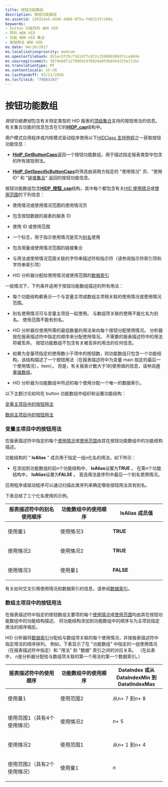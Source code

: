 ```yaml
---
title: 按钮功能数组
description: 按钮功能数组
ms.assetid: 139324e5-4d46-4d00-9f5a-fd0313fc109a
keywords:
- button 功能阵列 WDK HID
- 阵列 WDK HID
- 功能 WDK HID 集合
- 按钮用法 WDK HID
ms.date: 04/20/2017
ms.localizationpriority: medium
ms.openlocfilehash: 851ec3f35cf3d147fc872c15989b5003fcce8d4e
ms.sourcegitcommit: 387de60712790691970924e059b0564325e211bc
ms.translationtype: MT
ms.contentlocale: zh-CN
ms.lasthandoff: 03/11/2020
ms.locfileid: "79083183"
---
```

# <a name="button-capability-arrays"></a>按钮功能数组





*按钮功能数组*包含有关特定类型的 HID 报表的[顶级集合](top-level-collections.md)支持的按钮用法的信息。 有关集合功能的信息包含在它的[**HIDP\_cap**](https://docs.microsoft.com/windows-hardware/drivers/ddi/hidpi/ns-hidpi-_hidp_caps)结构中。

用户模式应用程序或内核模式驱动程序使用以下[HIDClass 支持例程](https://docs.microsoft.com/windows-hardware/drivers/ddi/index)之一获取按钮功能信息：

-   [**HidP\_GetButtonCaps**](https://docs.microsoft.com/windows-hardware/drivers/ddi/hidpi/nf-hidpi-hidp_getbuttoncaps)返回一个按钮功能数组，用于描述指定报表类型中包含的所有按钮用法。

-   [**HidP\_GetSpecificButtonCaps**](https://docs.microsoft.com/windows-hardware/drivers/ddi/hidpi/nf-hidpi-hidp_getspecificbuttoncaps)将筛选由调用方指定的 "使用情况" 页、"使用 ID" 和 "[链接集合](link-collections.md)" 返回的按钮功能信息。

按钮功能数组包含[**HIDP\_按钮\_cap**](https://docs.microsoft.com/windows-hardware/drivers/ddi/hidpi/ns-hidpi-_hidp_button_caps)结构，其中每个都包含有关[HID 使用情况](hid-usages.md)或[使用范围](hid-usages.md#usage-range)的下列信息：

-   使用情况或使用情况范围的使用情况页

-   包含按钮数据的报表的报表 ID

-   使用 ID 或使用范围

-   一个标志，用于指示使用情况是否为[别名](hid-usages.md#aliased-usages)使用

-   包含用量或使用情况范围的链接集合

-   与用法或使用情况范围关联的字符串描述符和指示符（请参阅指示符索引项和字符串索引项）

-   HID 分析器分配给使用情况或使用范围的[数据索引](data-indices.md)

一般情况下，下列条件适用于按钮功能数组描述的所有用法：

-   每个功能结构都表示一个与变量主项或数组主项相关联的使用情况或使用情况范围。

-   别名使用情况可与变量主项目一起使用。 与数组项关联的使用不能化名为别名。 使用范围不能有别名。

-   HID 分析器仅使用所需的最低数量的用法来向每个按钮分配使用情况。 分析器按在报表描述符中指定的顺序来分配使用情况。 不需要的报表描述符中的用法将被丢弃。 按钮功能数组不包含有关被丢弃的用法的任何信息。

-   如果为变量项指定的使用数小于项中的按钮数，则功能数组只包含一个功能结构，该结构描述了一个按钮用法（在报表描述符中为变量 main 指定的最后一个使用情况）。item）。 但是，有关报表计数大于1的使用值的信息，请参阅[用量值数组](value-capability-arrays.md#usage-value-array)。

-   HID 分析器为功能数组中所述的每个使用分配一个唯一的数据索引。

以下主题讨论如何在 button 功能数组中组织和设置功能结构：

[变量主项目中的按钮用法](#button-usages-in-a-variable-main-item)

[数组主项目中的按钮用法](#button-usages-in-an-array-main-item)

### <a href="" id="button-usages-in-a-variable-main-item"></a>变量主项目中的按钮用法

在报表描述符中指定的每个[使用情况](hid-usages.md)或[使用范围](hid-usages.md#usage-range)由其在按钮功能数组中的功能结构描述。

功能结构的 " **IsAlias** " 成员用于指定一组*n*化名的用法，如下所示：

-   在添加到功能数组的前*n*个功能结构中， **IsAlias**设置为**TRUE** 。 在第*n*个功能结构中， **IsAlias**设置为**FALSE** 。 首选用法是序列中最后一个别名使用情况。

应用程序或驱动程序可以通过扫描此类序列来确定哪些按钮用法具有别名。

下表总结了三个化名使用的示例。

<table>
<colgroup>
<col width="33%" />
<col width="33%" />
<col width="33%" />
</colgroup>
<thead>
<tr class="header">
<th>报表描述符中的别名使用顺序</th>
<th>功能数组中的使用顺序</th>
<th>IsAlias 成员值</th>
</tr>
</thead>
<tbody>
<tr class="odd">
<td><p>使用量1</p></td>
<td><p>使用情况3</p></td>
<td><p><strong>TRUE</strong></p></td>
</tr>
<tr class="even">
<td><p>使用情况2</p></td>
<td><p>使用情况2</p></td>
<td><p><strong>TRUE</strong></p></td>
</tr>
<tr class="odd">
<td><p>使用情况3</p></td>
<td><p>使用量1</p></td>
<td><p><strong>FALSE</strong></p></td>
</tr>
</tbody>
</table>

 

有关如何交叉引用使用情况和数据索引的信息，请参阅[数据索引](data-indices.md)。

### <a href="" id="button-usages-in-an-array-main-item"></a>数组主项目中的按钮用法

在报表描述符中指定的按钮数组主要项的每个[使用情况](hid-usages.md)或[使用范围](hid-usages.md#usage-range)均由其在按钮功能数组中的功能结构描述。 将功能结构添加到功能数组中的顺序与为主项目指定用法的顺序相反。

HID 分析器将[数据索引](data-indices.md)分配给与数组项关联的每个使用情况，并按报表描述符中指定用法的顺序排列。 例如，下表显示了在 "功能数组" 中指定的一组使用情况（在报表描述符中指定）和 "用法" 和 "数据" 索引之间的对应关系。 （在此表中， *n*是分析器分配给与数组项关联的第一个用法的第一个数据索引。）

<table>
<colgroup>
<col width="33%" />
<col width="33%" />
<col width="33%" />
</colgroup>
<thead>
<tr class="header">
<th>报表描述符中的使用顺序</th>
<th>功能数组中的使用顺序</th>
<th>DataIndex 或从 DataIndexMin 到 DatatIndexMax</th>
</tr>
</thead>
<tbody>
<tr class="odd">
<td><p>使用量1</p></td>
<td><p>使用范围2</p></td>
<td><p>从<em>n</em>+ 7 到<em>n</em>+ 8</p></td>
</tr>
<tr class="even">
<td><p>使用范围1（具有4个使用情况）</p></td>
<td><p>使用情况2</p></td>
<td><p><em>n</em>+ 5</p></td>
</tr>
<tr class="odd">
<td><p>使用情况2</p></td>
<td><p>使用范围1</p></td>
<td><p>从<em>n</em>+ 1 到<em>n</em>+ 4</p></td>
</tr>
<tr class="even">
<td><p>使用范围2（具有2个使用情况）</p></td>
<td><p>使用量1</p></td>
<td><p><em>n</em></p></td>
</tr>
</tbody>
</table>

 

 

 




